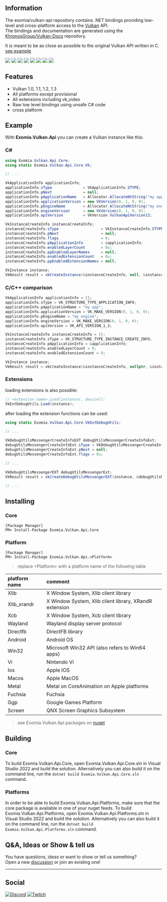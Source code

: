 ## Information

The exomia/vulkan-api repository contains .NET bindings providing low-level and cross-platform access to the [Vulkan](https://www.khronos.org/vulkan/) API.  
The bindings and documentation are generated using the [KhronosGroup/Vulkan-Docs](https://github.com/KhronosGroup/Vulkan-Docs) repository.

It is meant to be as close as possible to the original Vulkan API written in C. [see example](#example)

![](https://img.shields.io/github/issues-pr/exomia/vulkan-api.svg)
![](https://img.shields.io/github/issues/exomia/vulkan-api.svg)
![](https://img.shields.io/github/last-commit/exomia/vulkan-api.svg)
![](https://img.shields.io/github/contributors/exomia/vulkan-api.svg)
![](https://img.shields.io/github/commit-activity/y/exomia/vulkan-api.svg)
![](https://img.shields.io/github/languages/top/exomia/vulkan-api.svg)
![](https://img.shields.io/github/languages/count/exomia/vulkan-api.svg)
![](https://img.shields.io/github/license/exomia/vulkan-api.svg)

## Features

- Vulkan 1.0, 1.1, 1.2, 1.3
- All platforms except provisional
- All extensions including vk_video
- Raw low level bindings using unsafe C# code
- cross platform

## Example

With **Exomia.Vulkan.Api** you can create a Vulkan instance like this:

### C#
```csharp
using Exomia.Vulkan.Api.Core;
using static Exomia.Vulkan.Api.Core.Vk;

// ...

VkApplicationInfo applicationInfo;
applicationInfo.sType              = VkApplicationInfo.STYPE;
applicationInfo.pNext              = null;
applicationInfo.pApplicationName   = Allocator.AllocateNtString("my app"); // "Allocator" not included in the Exomia.Vulkan.Api
applicationInfo.applicationVersion = new VkVersion(0, 1, 0, 0);
applicationInfo.pEngineName        = Allocator.AllocateNtString("my engine"); // "Allocator" not included in the Exomia.Vulkan.Api
applicationInfo.engineVersion      = new VkVersion(0, 1, 0, 0);
applicationInfo.apiVersion         = VkVersion.VulkanApiVersion13;

VkInstanceCreateInfo instanceCreateInfo;
instanceCreateInfo.sType                   = VkInstanceCreateInfo.STYPE;
instanceCreateInfo.pNext                   = null;
instanceCreateInfo.flags                   = 0;
instanceCreateInfo.pApplicationInfo        = &applicationInfo;
instanceCreateInfo.enabledLayerCount       = 0u;
instanceCreateInfo.ppEnabledLayerNames     = null;
instanceCreateInfo.enabledExtensionCount   = 0u;
instanceCreateInfo.ppEnabledExtensionNames = null;

VkInstance instance;
VkResult result = vkCreateInstance(&instanceCreateInfo, null, &instance);
```

### C/C++ comparison
```cpp
VkApplicationInfo applicationInfo = {};
applicationInfo.sType = VK_STRUCTURE_TYPE_APPLICATION_INFO;
applicationInfo.pApplicationName = "my app";
applicationInfo.applicationVersion = VK_MAKE_VERSION(0, 1, 0, 0);
applicationInfo.pEngineName = "my engine";
applicationInfo.engineVersion = VK_MAKE_VERSION(0, 1, 0, 0);
applicationInfo.apiVersion = VK_API_VERSION_1_3;

VkInstanceCreateInfo instanceCreateInfo = {};
instanceCreateInfo.sType = VK_STRUCTURE_TYPE_INSTANCE_CREATE_INFO;
instanceCreateInfo.pApplicationInfo = &applicationInfo;
instanceCreateInfo.enabledLayerCount = 0;
instanceCreateInfo.enabledExtensionCount = 0;

VkInstance instance;
VkResult result = vkCreateInstance(&instanceCreateInfo, nullptr, &instance)
```

### Extensions

loading extensions is also possible:

```csharp
// <extension name>.Load(instance[, device]);
VkExtDebugUtils.Load(instance);
```

after loading the extension functions can be used:

```csharp
using static Exomia.Vulkan.Api.Core.VkExtDebugUtils;

// ...

VkDebugUtilsMessengerCreateInfoEXT debugUtilsMessengerCreateInfoExt;
debugUtilsMessengerCreateInfoExt.sType = VkDebugUtilsMessengerCreateInfoEXT.STYPE;
debugUtilsMessengerCreateInfoExt.pNext = null;
debugUtilsMessengerCreateInfoExt.flags = 0u;

// ...

VkDebugUtilsMessengerEXT debugUtilsMessengerExt;
VkResult result = vkCreateDebugUtilsMessengerEXT(instance, &debugUtilsMessengerCreateInfoExt, null, &debugUtilsMessengerExt);

// ...
```

## Installing

### Core

```shell
[Package Manager]
PM> Install-Package Exomia.Vulkan.Api.Core
```

### Platform

```shell
[Package Manager]
PM> Install-Package Exomia.Vulkan.Api.<Platform>
```

> replace \<Platform\> with a platform name of the following table

| platform name | comment |
| :------------ | :------ |
| Xlib | X Window System, Xlib client library |
| Xlib_xrandr | X Window System, Xlib client library, XRandR extension |
| Xcb | X Window System, Xcb client library |
| Wayland | Wayland display server protocol |
| Directfb | DirectFB library |
| Android | Android OS |
| Win32 | Microsoft Win32 API (also refers to Win64 apps) |
| Vi | Nintendo Vi |
| Ios | Apple IOS |
| Macos | Apple MacOS |
| Metal | Metal on CoreAnimation on Apple platforms |
| Fuchsia | Fuchsia |
| Ggp | Google Games Platform |
| Screen | QNX Screen Graphics Subsystem |


> see Exomia.Vulkan.Api packages on [nuget](https://www.nuget.org/packages?q=Exomia.Vulkan.Api)


## Building

### Core

To build Exomia.Vulkan.Api.Core, open Exomia.Vulkan.Api.Core.sln in Visual Studio 2022 and build the solution. 
Alternatively you can also build it on the command line, run the ```dotnet build Exomia.Vulkan.Api.Core.sln``` command. 

### Platforms

In order to be able to build Exomia.Vulkan.Api.Platforms, make sure that the core package is available in one of your nuget feeds.
To build Exomia.Vulkan.Api.Platforms, open Exomia.Vulkan.Api.Platforms.sln in Visual Studio 2022 and build the solution. 
Alternatively you can also build it on the command line, run the ```dotnet build Exomia.Vulkan.Api.Platforms.sln``` command. 

## Q&A, Ideas or Show & tell us

You have questions, ideas or want to show or tell us something?  
Open a new [discussion](https://github.com/exomia/vulkan-api/discussions) or join an existing one!

---
## Social

[![Discord](https://img.shields.io/discord/427640639732187136.svg?label=&logo=discord&logoColor=ffffff&color=7389D8&labelColor=6A7EC2)](https://discord.com/invite/ZFJXe6f)
[![Twitch](https://img.shields.io/twitch/status/exomia.svg?label=&logo=twitch&logoColor=ffffff&color=7389D8&labelColor=6A7EC2)](https://www.twitch.tv/exomia/about)
